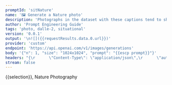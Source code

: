 ```yaml
---
promptId: 'sitNature'
name: '🖼️ Generate a Nature photo'
description: 'Photographs in the dataset with these captions tend to showcase animals/nature in extraordinary positions and situations, works similarly to “Award-Winning” but is only for nature. This will also make animals/nature look more real and accurate.'
author: 'Prompt Engineering Guide'
tags: 'photo, dalle-2, situational'
version: '0.0.1'
output: '\n![]({{requestResults.data.0.url}})'
provider: 'custom'
endpoint: 'https://api.openai.com/v1/images/generations'
body: '{"n": 1, "size": "1024x1024", "prompt": "{{escp prompt}}"}'
headers: "{\r      \"Content-Type\": \"application/json\",\r      \"authorization\": \"Bearer {{keys.openAIChat}}\"\r}"
stream: false
---
```

{{selection}}, Nature Photography